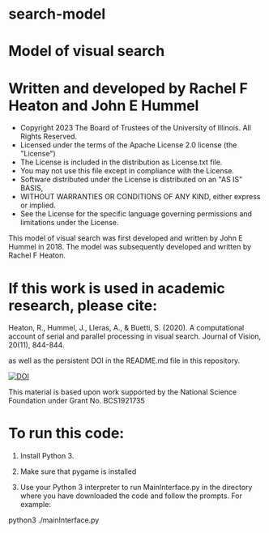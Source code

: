 # search-model
# Model of visual search 
# Written and developed by Rachel F Heaton and John E Hummel

* Copyright 2023 The Board of Trustees of the University of Illinois. All Rights Reserved.
* Licensed under the terms of the Apache License 2.0 license (the "License")
* The License is included in the distribution as License.txt file.
* You may not use this file except in compliance with the License.
* Software distributed under the License is distributed on an "AS IS" BASIS,
* WITHOUT WARRANTIES OR CONDITIONS OF ANY KIND, either express or implied.
* See the License for the specific language governing permissions and limitations under the License.


This model of visual search was first developed and written by John E Hummel in 2018.
The model was subsequently developed and written by Rachel F Heaton.

# If this work is used in academic research, please cite:
Heaton, R., Hummel, J., Lleras, A., & Buetti, S. (2020). A computational account of serial and parallel processing in visual search. Journal of Vision, 20(11), 844-844.

as well as the persistent DOI in the README.md file in this repository.

<a href="https://zenodo.org/badge/latestdoi/703054287"><img src="https://zenodo.org/badge/703054287.svg" alt="DOI"></a>

This material is based upon work supported by the National Science Foundation under Grant No. BCS1921735



# To run this code:

1. Install Python 3.

2. Make sure that pygame is installed 

3. Use your Python 3 interpreter to run MainInterface.py in the directory where you have downloaded the code and follow the prompts.
For example:

python3 ./mainInterface.py

